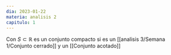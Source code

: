 ```yaml
---
dia: 2023-01-22
materia: analisis 2
capitulo: 1
---
```

Con $S \subset \mathbb{R}$ es un conjunto compacto si es un [[analisis 3/Semana 1/Conjunto cerrado]] y un [[Conjunto acotado]]